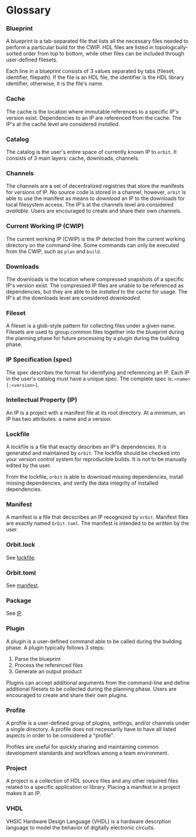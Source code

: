 # Glossary

### Blueprint
A blueprint is a tab-separated file that lists all the necessary files needed to perform a particular build for the CWIP. HDL files are listed in topologically-sorted order from top to bottom, while other files can be included through user-defined filesets. 

Each line in a blueprint consists of 3 values separated by tabs (fileset, identifier, filepath). If the file is an HDL file, the identifier is the HDL library identifier, otherwise, it is the file's name.

### Cache
The cache is the location where immutable references to a specific IP's version exist. Dependencies to an IP are referenced from the cache. The IP's at the cache level are considered _installed_.

### Catalog
The catalog is the user's entire space of currently known IP to `orbit`. It consists of 3 main layers: cache, downloads, channels.

### Channels
The channels are a set of decentralized registries that store the manifests for versions of IP. No source code is stored in a channel, however, `orbit` is able to use the manifest as means to _download_ an IP to the downloads for local filesystem access. The IP's at the channels level are considered _available_. Users are encouraged to create and share their own channels.

### Current Working IP (CWIP)
The current working IP (CWIP) is the IP detected from the current working directory on the command-line. Some commands can only be executed from the CWIP, such as `plan` and `build`.

### Downloads
The downloads is the location where compressed snapshots of a specific IP's version exist. The compressed IP files are unable to be referenced as dependencies, but they are able to be _installed_ to the cache for usage. The IP's at the downloads level are considered _downloaded_.

### Fileset
A fileset is a glob-style pattern for collecting files under a given name. Filesets are
used to group common files together into the blueprint during the planning phase
for future processing by a plugin during the building phase.

### IP Specification (spec)
The spec describes the format for identifying and referencing an IP. Each IP in the user's catalog must have a unique spec. The complete spec is: `<name>[:<version>]`.

### Intellectual Property (IP)
An IP is a project with a manifest file at its root directory. At a minimum, an IP has two attributes: a name and a version.

### Lockfile
A lockfile is a file that exactly describes an IP's dependencies. It is generated and maintained by `orbit`. The lockfile should be checked into your version control system for reproducible builds. It is not to be manually edited by the user. 

From the lockfile, `orbit` is able to download missing dependencies, install missing dependencies, and verify the data integrity of installed dependencies.

### Manifest
A manifest is a file that decscribes an IP recognized by `orbit`. Manifest files 
are exactly named `Orbit.toml`. The manifest is intended to be written by the user.

### Orbit.lock
See [lockfile](#lockfile).

### Orbit.toml
See [manifest](#manifest).

### Package
See [IP](#intellectual-property-ip).

### Plugin
A plugin is a user-defined command able to be called during the building phase. A plugin typically follows 3 steps: 
1. Parse the blueprint
2. Process the referenced files
3. Generate an output product

Plugins can accept additional arguments from the command-line and define additional filesets to be collected during the planning phase. Users are encouraged to create and share their own plugins.

### Profile
A profile is a user-defined group of plugins, settings, and/or channels under a single directory. A profile does not necessarily have to have all listed aspects in order to be considered a "profile".

Profiles are useful for quickly sharing and maintaining common development standards and workflows among a team environment.

### Project
A project is a collection of HDL source files and any other required files related to a specific application or library. Placing a manifest in a project makes it an IP.

### VHDL
VHSIC Hardware Design Language (VHDL) is a hardware descrption language to model the behavior of digitally electronic circuits.